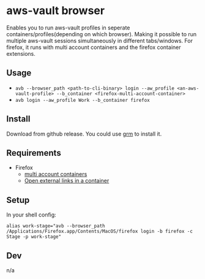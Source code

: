 # aws-vault browser
Enables you to run aws-vault profiles in seperate containers/profiles(depending on which browser). Making it possible to run multiple aws-vault sessions simultaneously in different tabs/windows.
For firefox, it runs with multi account containers and the firefox container extensions.

## Usage
- `avb --browser_path <path-to-cli-binary> login --aw_profile <an-aws-vault-profile> --b_container <firefox-multi-account-container>`
- `avb login --aw_profile Work --b_container firefox`

## Install
Download from github release. You could use [grm](https://github.com/jsnjack/grm) to install it.

## Requirements
- Firefox
  - [multi account containers](https://addons.mozilla.org/en-US/firefox/addon/multi-account-containers/)
  - [Open external links in a container](https://addons.mozilla.org/en-GB/firefox/addon/open-url-in-container/)



## Setup
In your shell config:
```
alias work-stage="avb --browser_path /Applications/Firefox.app/Contents/MacOS/firefox login -b firefox -c Stage -p work-stage"
```

## Dev
n/a
